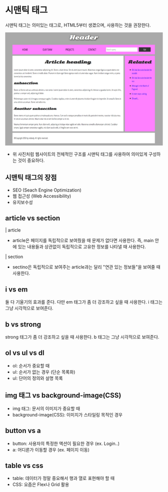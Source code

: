 # 시맨틱 태그

시맨틱 태그는 의미있는 태그로, HTML5부터 생겼으며, 사용하는 것을 권장한다.

![semantic](./images/semantic.png)

- 위 사진처럼 웹사이트의 전체적인 구조를 시맨틱 태그를 사용하여 의미있게 구성하는 것이 중요하다.

## 시맨틱 태그의 장점

- SEO (Seach Engine Optimization)
- 웹 접근성 (Web Accessibility)
- 유지보수성

## article vs section

| article

- article은 페이지를 독립적으로 보여줬을 때 문제가 없다면 사용한다. 즉, main 안에 있는 내용들과 상관없이 독립적으로 고유한 정보를 나타낼 때 사용한다.

| section

- sectino은 독립적으로 보여주는 article과는 달리 "연관 있는 정보들"을 보여줄 때 사용한다.

## i vs em

둘 다 기울기의 효과를 준다. 다만 em 태그가 좀 더 강조하고 싶을 때 사용한다. i 태그는 그냥 시각적으로 보여준다.

## b vs strong

strong 태그가 좀 더 강조하고 싶을 때 사용한다. b 태그는 그냥 시각적으로 보여준다.

## ol vs ul vs dl

- ol: 순서가 중요할 때
- ul: 순서가 없는 경우 (단순 목록화)
- ul: 단어의 정의와 설명 목록

## img 태그 vs background-image(CSS)

- img 태그: 문서의 이미지가 중요할 때
- background-image(CSS): 이미지가 스타일링 목적인 경우

## button vs a

- button: 사용자의 특정한 액션이 필요한 경우 (ex. Login..)
- a: 어디론가 이동할 경우 (ex. 페이지 이동)

## table vs css

- table: 데이터가 정말 중요해서 행과 열로 표현해야 할 때
- CSS: 요즘은 Flex나 Grid 활용
